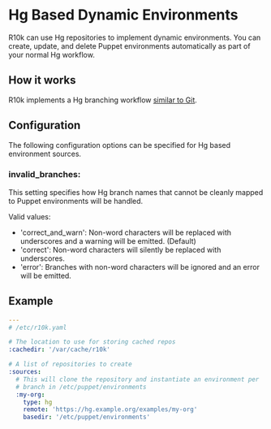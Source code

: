 Hg Based Dynamic Environments
=============================

R10k can use Hg repositories to implement dynamic environments. You can create,
update, and delete Puppet environments automatically as part of your normal Hg
workflow.

How it works
------------

R10k implements a Hg branching workflow [similar to Git](git-environments.mkd).

Configuration
-------------

The following configuration options can be specified for Hg based environment
sources.

### invalid_branches:

This setting specifies how Hg branch names that cannot be cleanly mapped to
Puppet environments will be handled.

Valid values:

  * 'correct_and_warn': Non-word characters will be replaced with underscores
    and a warning will be emitted. (Default)
  * 'correct': Non-word characters will silently be replaced with underscores.
  * 'error': Branches with non-word characters will be ignored and an error will
    be emitted.

Example
-------

```yaml
---
# /etc/r10k.yaml

# The location to use for storing cached repos
:cachedir: '/var/cache/r10k'

# A list of repositories to create
:sources:
  # This will clone the repository and instantiate an environment per
  # branch in /etc/puppet/environments
  :my-org:
    type: hg
    remote: 'https://hg.example.org/examples/my-org'
    basedir: '/etc/puppet/environments'
```
